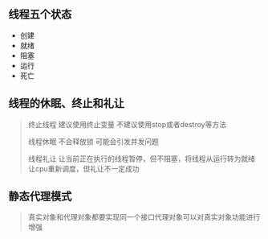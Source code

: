 ## 线程五个状态

- 创建
- 就绪
- 阻塞
- 运行
- 死亡

## 线程的休眠、终止和礼让
> 终止线程 建议使用终止变量 不建议使用stop或者destroy等方法
> 
> 线程休眠 不会释放锁 可能会引发并发问题
> 
> 线程礼让 让当前正在执行的线程暂停，但不阻塞，将线程从运行转为就绪 让cpu重新调度，但礼让不一定成功

## 静态代理模式
> 真实对象和代理对象都要实现同一个接口代理对象可以对真实对象功能进行增强

